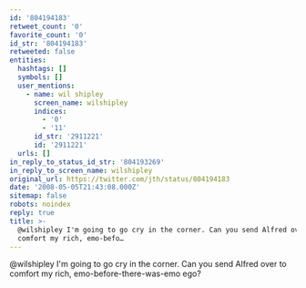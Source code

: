 ```yaml
---
id: '804194183'
retweet_count: '0'
favorite_count: '0'
id_str: '804194183'
retweeted: false
entities:
  hashtags: []
  symbols: []
  user_mentions:
    - name: wil shipley
      screen_name: wilshipley
      indices:
        - '0'
        - '11'
      id_str: '2911221'
      id: '2911221'
  urls: []
in_reply_to_status_id_str: '804193269'
in_reply_to_screen_name: wilshipley
original_url: https://twitter.com/jth/status/804194183
date: '2008-05-05T21:43:08.000Z'
sitemap: false
robots: noindex
reply: true
title: >-
  @wilshipley I'm going to go cry in the corner. Can you send Alfred over to
  comfort my rich, emo-befo…
---
```


@wilshipley I'm going to go cry in the corner. Can you send Alfred over to comfort my rich, emo-before-there-was-emo ego?